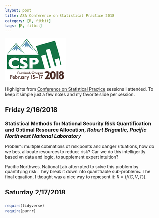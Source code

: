 ```yaml
---
layout: post
title: ASA Conference on Statistical Practice 2018
category: [R, fitbit]
tags: [R, fitbit]
---
```


![Jun-Dec C v. D](/images/csp2018.png "Conference Logo")

Highlights from [Conference on Statistical Practice](https://ww2.amstat.org/meetings/csp/2018/index.cfm) sessions I attended. To keep it simple just a few notes and my favorite slide per session.

## Friday 2/16/2018

### Statistical Methods for National Security Risk Quantification and Optimal Resource Allocation, *Robert Brigantic, Pacific Northwest National Laboratory*

Problem: multiple cobinations of risk points and danger situations, how do we best allocate resources to reduce risk? Can we do this intelligently based on data and logic, to supplement expert intuition? 

Pacific Northwest National Lab attempted to solve this problem by quantifying risk. They break it down into quantifiable sub-problems. The final equation, I thought was a nice way to represent it: $R = (f(C,V,T))$. 

## Saturday 2/17/2018

### 

```r
require(tidyverse)
require(purrr)
```
